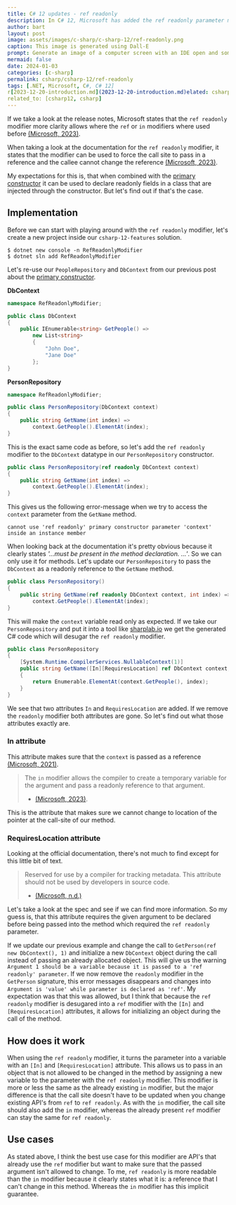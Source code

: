 ```yaml
---
title: C# 12 updates - ref readonly
description: In C# 12, Microsoft has added the ref readonly parameter modifier.
author: bart
layout: post
image: assets/images/c-sharp/c-sharp-12/ref-readonly.png
caption: This image is generated using Dall-E
prompt: Generate an image of a computer screen with an IDE open and someone trying out the new ref readonly modifier from C# in a minimalistic flat style
mermaid: false
date: 2024-01-03
categories: [c-sharp]
permalink: csharp/csharp-12/ref-readonly
tags: [.NET, Microsoft, C#, C# 12]
r[2023-12-20-introduction.md](2023-12-20-introduction.md)elated: csharp12
related_to: [csharp12, csharp]
---
```


If we take a look at the release notes, Microsoft states that the `ref readonly` modifier more clarity allows where the `ref` or `in` modifiers where used before [(Microsoft, 2023)](https://learn.microsoft.com/en-us/dotnet/csharp/whats-new/csharp-12#ref-readonly-parameters).

When taking a look at the documentation for the `ref readonly` modifier, it states that the modifier can be used to force the call site to pass in a reference and the callee cannot change the reference [(Microsoft, 2023)](https://learn.microsoft.com/en-us/dotnet/csharp/language-reference/keywords/method-parameters#ref-readonly-modifier).

My expectations for this is, that when combined with the [primary constructor](./2023-12-27-primary-constructor.md) it can be used to declare readonly fields in a class that are injected through the constructor. But let's find out if that's the case.

## Implementation

Before we can start with playing around with the `ref readonly` modifier, let's create a new project inside our `csharp-12-features` solution.

```shell
$ dotnet new console -n RefReadonlyModifier
$ dotnet sln add RefReadonlyModifier
```

Let's re-use our `PeopleRepository` and `DbContext` from our previous post about the [primary constructor](./2023-12-27-primary-constructor.md).

__DbContext__
```csharp
namespace RefReadonlyModifier;

public class DbContext
{
    public IEnumerable<string> GetPeople() =>
        new List<string>
        {
            "John Doe",
            "Jane Doe"
        };
}
```

__PersonRepository__
```csharp
namespace RefReadonlyModifier;

public class PersonRepository(DbContext context)
{
    public string GetName(int index) =>
        context.GetPeople().ElementAt(index);
}
```

This is the exact same code as before, so let's add the `ref readonly` modifier to the `DbContext` datatype in our `PersonRepository` constructor.

```csharp
public class PersonRepository(ref readonly DbContext context)
{
    public string GetName(int index) =>
        context.GetPeople().ElementAt(index);
}
```

This gives us the following error-message when we try to access the `context` parameter from the `GetName` method.

```
cannot use 'ref readonly' primary constructor parameter 'context' inside an instance member
```

When looking back at the documentation it's pretty obvious because it clearly states _'...must be present in the method declaration. ...'_. So we can only use it for methods. Let's update our `PersonRepository` to pass the `DbContext` as a readonly reference to the `GetName` method.

```csharp
public class PersonRepository()
{
    public string GetName(ref readonly DbContext context, int index) =>
        context.GetPeople().ElementAt(index);
}
```

This will make the `context` variable read only as expected. If we take our `PersonRepository` and put it into a tool like [sharplab.io](https://sharplab.io) we get the generated C# code which will desugar the `ref readonly` modifier.

```csharp
public class PersonRepository
{
    [System.Runtime.CompilerServices.NullableContext(1)]
    public string GetName([In][RequiresLocation] ref DbContext context, int index)
    {
        return Enumerable.ElementAt(context.GetPeople(), index);
    }
}
```

We see that two attributes `In` and `RequiresLocation` are added. If we remove the `readonly` modifier both attributes are gone. So let's find out what those attributes exactly are.

### In attribute

This attribute makes sure that the `context` is passed as a reference [(Microsoft, 2021)](https://learn.microsoft.com/en-us/dotnet/csharp/language-reference/keywords/in).

> The `in` modifier allows the compiler to create a temporary variable for the argument and pass a readonly reference to that argument.
> * [(Microsoft, 2023)](https://learn.microsoft.com/en-us/dotnet/csharp/language-reference/keywords/method-parameters#in-parameter-modifier).

This is the attribute that makes sure we cannot change to location of the pointer at the call-site of our method.

### RequiresLocation attribute

Looking at the official documentation, there's not much to find except for this little bit of text.

> Reserved for use by a compiler for tracking metadata. This attribute should not be used by developers in source code.
> * [(Microsoft, n.d.)](https://learn.microsoft.com/en-us/dotnet/api/system.runtime.compilerservices.requireslocationattribute?view=net-8.0)

Let's take a look at the spec and see if we can find more information. So my guess is, that this attribute requires the given argument to be declared before being passed into the method which required the `ref readonly` parameter.

If we update our previous example and change the call to `GetPerson(ref new DbContext(), 1)` and initialize a new `DbContext` object during the call instead of passing an already allocated object. This will give us the warning `Argument 1 should be a variable because it is passed to a 'ref readonly' parameter`. If we now remove the `readonly` modifier in the `GetPerson` signature, this error messages disappears and changes into `Argument is 'value' while parameter is declared as 'ref'`. My expectation was that this was allowed, but I think that because the `ref readonly` modifier is desugared into a `ref` modifier with the `[In]` and `[RequiresLocation]` attributes, it allows for initializing an object during the call of the method.

## How does it work

When using the `ref readonly` modifier, it turns the parameter into a variable with an `[In]` and `[RequiresLocation]` attribute. This allows us to pass in an object that is not allowed to be changed in the method by assigning a new variable to the parameter with the `ref readonly` modifier. This modifier is more or less the same as the already existing `in` modifier, but the major difference is that the call site doesn't have to be updated when you change existing API's from `ref` to `ref readonly`. As with the `in` modifier, the call site should also add the `in` modifier, whereas the already present `ref` modifier can stay the same for `ref readonly`.

## Use cases

As stated above, I think the best use case for this modifier are API's that already use the `ref` modifier but want to make sure that the passed argument isn't allowed to change. To me, `ref readonly` is more readable than the `in` modifier because it clearly states what it is: a reference that I can't change in this method. Whereas the `in` modifier has this implicit guarantee.
